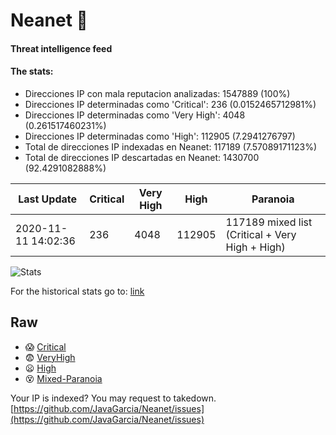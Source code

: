 # Neanet :hocho:
#### Threat intelligence feed
#### The stats:

- Direcciones IP con mala reputacion analizadas: 1547889 (100%)
- Direcciones IP determinadas como 'Critical':  236 (0.0152465712981%)
- Direcciones IP determinadas como 'Very High':  4048 (0.261517460231%)
- Direcciones IP determinadas como 'High':  112905 (7.2941276797)
- Total de direcciones IP indexadas en Neanet:  117189 (7.57089171123%)
- Total de direcciones IP descartadas en Neanet:  1430700 (92.4291082888%)

| Last Update | Critical | Very High | High | Paranoia |
| --- | --- | --- | --- | --- |
| 2020-11-11 14:02:36 | 236 | 4048 | 112905 | 117189 mixed list (Critical + Very High + High)|

![Stats](https://docs.google.com/spreadsheets/d/e/2PACX-1vSnaNMIXVabIpDJjufMlzH7poXnshF3mgd8Is1g9ytUEzVsP5my4Trn8f-xkoLLQ38xpL3HtmUexLo6/pubchart?oid=501124687&format=image)

For the historical stats go to: [link](/stats.csv)
## Raw
- :scream: [Critical](https://raw.githubusercontent.com/JavaGarcia/Neanet/master/blacklists/neanet_critical.txt)
- :fearful: [VeryHigh](https://raw.githubusercontent.com/JavaGarcia/Neanet/master/blacklists/neanet_veryHigh.txtt)
- :frowning: [High](https://raw.githubusercontent.com/JavaGarcia/Neanet/master/blacklists/neanet_high.txt)
- :dizzy_face: [Mixed-Paranoia](https://raw.githubusercontent.com/JavaGarcia/Neanet/master/blacklists/neanet_all.txt)


Your IP is indexed? You may request to takedown. [https://github.com/JavaGarcia/Neanet/issues](https://github.com/JavaGarcia/Neanet/issues)


















































































































































































































































































































































































































































































































































































































































































































































































































































































































































































































































































































































































































































































































































































































































































































































































































































































































































































































































































































































































































































































































































